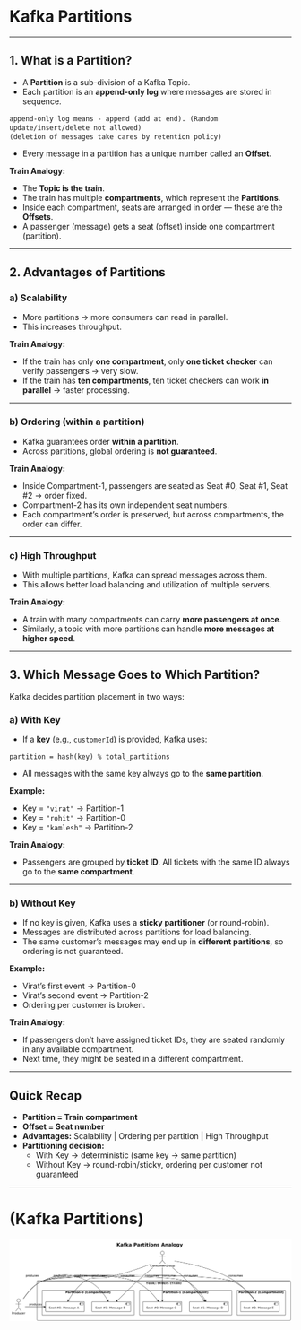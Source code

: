 # Kafka Partitions

---

## 1. What is a Partition?

- A **Partition** is a sub-division of a Kafka Topic.
- Each partition is an **append-only log** where messages are stored in sequence.

```
append-only log means - append (add at end). (Random update/insert/delete not allowed)
(deletion of messages take cares by retention policy)
```

- Every message in a partition has a unique number called an **Offset**.

**Train Analogy:**

- The **Topic is the train**.
- The train has multiple **compartments**, which represent the **Partitions**.
- Inside each compartment, seats are arranged in order — these are the **Offsets**.
- A passenger (message) gets a seat (offset) inside one compartment (partition).

---

## 2. Advantages of Partitions

### a) Scalability

- More partitions → more consumers can read in parallel.
- This increases throughput.

**Train Analogy:**

- If the train has only **one compartment**, only **one ticket checker** can verify passengers → very slow.
- If the train has **ten compartments**, ten ticket checkers can work **in parallel** → faster processing.

---

### b) Ordering (within a partition)

- Kafka guarantees order **within a partition**.
- Across partitions, global ordering is **not guaranteed**.

**Train Analogy:**

- Inside Compartment-1, passengers are seated as Seat #0, Seat #1, Seat #2 → order fixed.
- Compartment-2 has its own independent seat numbers.
- Each compartment’s order is preserved, but across compartments, the order can differ.

---

### c) High Throughput

- With multiple partitions, Kafka can spread messages across them.
- This allows better load balancing and utilization of multiple servers.

**Train Analogy:**

- A train with many compartments can carry **more passengers at once**.
- Similarly, a topic with more partitions can handle **more messages at higher speed**.

---

## 3. Which Message Goes to Which Partition?

Kafka decides partition placement in two ways:

### a) With Key

- If a **key** (e.g., `customerId`) is provided, Kafka uses:

```
partition = hash(key) % total_partitions
```

- All messages with the same key always go to the **same partition**.

**Example:**

- Key = `"virat"` → Partition-1
- Key = `"rohit"` → Partition-0
- Key = `"kamlesh"` → Partition-2

**Train Analogy:**

- Passengers are grouped by **ticket ID**. All tickets with the same ID always go to the **same compartment**.

---

### b) Without Key

- If no key is given, Kafka uses a **sticky partitioner** (or round-robin).
- Messages are distributed across partitions for load balancing.
- The same customer’s messages may end up in **different partitions**, so ordering is not guaranteed.

**Example:**

- Virat’s first event → Partition-0
- Virat’s second event → Partition-2
- Ordering per customer is broken.

**Train Analogy:**

- If passengers don’t have assigned ticket IDs, they are seated randomly in any available compartment.
- Next time, they might be seated in a different compartment.

---

## Quick Recap

- **Partition = Train compartment**
- **Offset = Seat number**
- **Advantages:** Scalability | Ordering per partition | High Throughput
- **Partitioning decision:**
  - With Key → deterministic (same key → same partition)
  - Without Key → round-robin/sticky, ordering per customer not guaranteed

---

# (Kafka Partitions)

![Order Partition](/img/kafka/kafka-partition.png)

